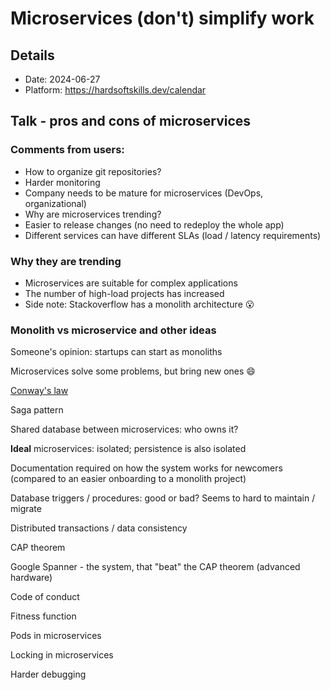 # Microservices (don't) simplify work

## Details

- Date: 2024-06-27
- Platform: https://hardsoftskills.dev/calendar

## Talk - pros and cons of microservices

### Comments from users:
- How to organize git repositories?
- Harder monitoring
- Company needs to be mature for microservices (DevOps, organizational)
- Why are microservices trending?
- Easier to release changes (no need to redeploy the whole app)
- Different services can have different SLAs (load / latency requirements)

### Why they are trending
- Microservices are suitable for complex applications
- The number of high-load projects has increased
- Side note: Stackoverflow has a monolith architecture 😮

### Monolith vs microservice and other ideas

Someone's opinion: startups can start as monoliths

Microservices solve some problems, but bring new ones 😄

[Conway's law](https://en.wikipedia.org/wiki/Conway%27s_law)

Saga pattern

Shared database between microservices: who owns it?

**Ideal** microservices: isolated; persistence is also isolated

Documentation required on how the system works for newcomers (compared to an easier onboarding to a monolith project)

Database triggers / procedures: good or bad? Seems to hard to maintain / migrate

Distributed transactions / data consistency

CAP theorem

Google Spanner - the system, that "beat" the CAP theorem (advanced hardware)

Code of conduct

Fitness function

Pods in microservices

Locking in microservices

Harder debugging